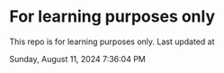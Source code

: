 # For learning purposes only
This repo is for learning purposes only.
Last updated at

Sunday, August 11, 2024 7:36:04 PM


